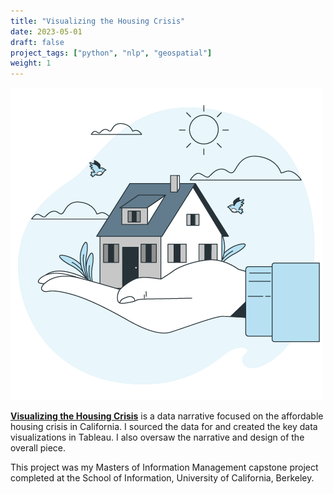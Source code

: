 ```yaml
---
title: "Visualizing the Housing Crisis"
date: 2023-05-01
draft: false
project_tags: ["python", "nlp", "geospatial"]
weight: 1
---
```


[!["img"](house-hand.png)](https://visualizinghousing.github.io)

**[Visualizing the Housing Crisis](https://visualizinghousing.github.io)** is a data narrative focused on the affordable housing crisis in California. I sourced the data for and created the key data visualizations in Tableau. I also oversaw the narrative and design of the overall piece.

This project was my Masters of Information Management capstone project completed at the School of Information, University of California, Berkeley.
